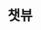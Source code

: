---
layout: home

title: 챗뷰
titleTemplate: 채팅 모니터링 프로그램

hero:
  name: 챗뷰 v0.0.6
  text: 채팅 모니터링 프로그램
  tagline: 모니터 하나로 숲 / 치지직 / 아프리카도우미 채팅 모니터링
  image:
    src: /chat-view.svg
    alt: chat-view
  actions:
    - theme: brand
      text: 챗뷰 가이드
      link: /guide/
    - theme: alt
      text: 사용 방법 (Youtube)
      link: https://youtu.be/15xH4RvpjAE

features:
  - icon:
     dark: windows-white.svg
     light: windows-black.svg
     width: 100px
    title: Windows 다운로드
    linkText: chat-view-v0.0.6.zip (77.6 MB)
    link: https://github.com/andongmin94/andongmin94/releases/download/chat-view-v0.0.6/chat-view-v0.0.6.zip
  - icon:
     dark: apple-white.svg
     light: apple-black.svg
     width: 100px
    title: (준비 중) Mac 다운로드
    linkText: ChatView.dmg
---